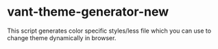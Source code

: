 # vant-theme-generator-new
This script generates color specific styles/less file which you can use to change theme dynamically in browser.
